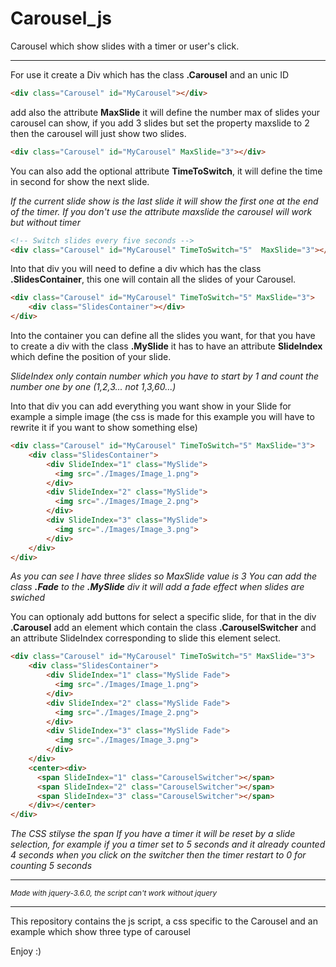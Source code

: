 # Carousel_js
Carousel which show slides with a timer or user's click.

<hr>

For use it create a Div which has the class **.Carousel** and an unic ID

```html 
<div class="Carousel" id="MyCarousel"></div>
```

add also the attribute **MaxSlide** it will define the number max of slides your carousel can show, if you add 3 slides but set the property maxslide to 2 then the carousel will just show two slides.

```html 
<div class="Carousel" id="MyCarousel" MaxSlide="3"></div>
```

You can also add the optional attribute **TimeToSwitch**, it will define the time in second for show the next slide.

*If the current slide show is the last slide it will show the first one at the end of the timer.*
*If you don't use the attribute maxslide the carousel will work but without timer*

```html 
<!-- Switch slides every five seconds -->
<div class="Carousel" id="MyCarousel" TimeToSwitch="5"  MaxSlide="3"></div>
```

Into that div you will need to define a div which has the class **.SlidesContainer**, this one will contain all the slides of your Carousel.

```html 
<div class="Carousel" id="MyCarousel" TimeToSwitch="5" MaxSlide="3">
	<div class="SlidesContainer"></div>
</div>
```

Into the container you can define all the slides you want, for that you have to create a div with the class **.MySlide** it has to have an attribute **SlideIndex** which define the position of your slide.

*SlideIndex only contain number which you have to start by 1 and count the number one by one (1,2,3... not 1,3,60...)*

Into that div you can add everything you want show in your Slide for example a simple image (the css is made for this example you will have to rewrite it if you want to show something else)

```html 
<div class="Carousel" id="MyCarousel" TimeToSwitch="5" MaxSlide="3">
	<div class="SlidesContainer">
		<div SlideIndex="1" class="MySlide">
		  <img src="./Images/Image_1.png">
		</div>
		<div SlideIndex="2" class="MySlide">
		  <img src="./Images/Image_2.png">
		</div>
		<div SlideIndex="3" class="MySlide">
		  <img src="./Images/Image_3.png">
		</div>
	</div>
</div>
```

*As you can see I have three slides so MaxSlide value is 3*
*You can add the class **.Fade** to the **.MySlide** div it will add a fade effect when slides are swiched*

You can optionaly add buttons for select a specific slide, for that in the div **.Carousel** add an element which contain the class **.CarouselSwitcher** and an attribute SlideIndex corresponding to slide this element select.

```html 
<div class="Carousel" id="MyCarousel" TimeToSwitch="5" MaxSlide="3">
	<div class="SlidesContainer">
		<div SlideIndex="1" class="MySlide Fade">
		  <img src="./Images/Image_1.png">
		</div>
		<div SlideIndex="2" class="MySlide Fade">
		  <img src="./Images/Image_2.png">
		</div>
		<div SlideIndex="3" class="MySlide Fade">
		  <img src="./Images/Image_3.png">
		</div>
	</div>
	<center><div>
	  <span SlideIndex="1" class="CarouselSwitcher"></span> 
	  <span SlideIndex="2" class="CarouselSwitcher"></span> 
	  <span SlideIndex="3" class="CarouselSwitcher"></span> 
	</div></center>
</div>
```

*The CSS stilyse the span*
*If you have a timer it will be reset by a slide selection, for example if you a timer set to 5 seconds and it already counted 4 seconds when you click on the switcher then the timer restart to 0 for counting 5 seconds*
<hr>

*<sub>Made with jquery-3.6.0, the script can't work without jquery</sub>*

<hr>

This repository contains the js script, a css specific to the Carousel and an example which show three type of carousel

Enjoy :)
